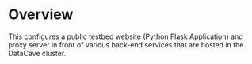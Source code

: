 Overview
========

This configures a public testbed website (Python Flask Application) and proxy server in front of various back-end services that are hosted in the DataCave cluster.
